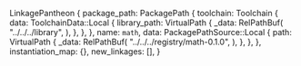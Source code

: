 LinkagePantheon {
    package_path: PackagePath {
        toolchain: Toolchain {
            data: ToolchainData::Local {
                library_path: VirtualPath {
                    _data: RelPathBuf(
                        "../../../library",
                    ),
                },
            },
        },
        name: `math`,
        data: PackagePathSource::Local {
            path: VirtualPath {
                _data: RelPathBuf(
                    "../../../registry/math-0.1.0",
                ),
            },
        },
    },
    instantiation_map: {},
    new_linkages: [],
}